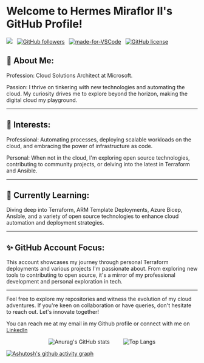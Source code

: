 
# Welcome to Hermes Miraflor II's GitHub Profile! 

<p align="center">

![](https://komarev.com/ghpvc/?username=herms14&style=plastic)
  &nbsp;
[![GitHub followers](https://img.shields.io/github/followers/herms14.svg?style=social&label=Follow&maxAge=2592000)](https://github.com/herms14?tab=followers)
  &nbsp;
[![made-for-VSCode](https://img.shields.io/badge/Made%20for-VSCode-1f425f.svg)](https://code.visualstudio.com/)
  &nbsp;
[![GitHub license](https://img.shields.io/github/license/Naereen/StrapDown.js.svg)](https://github.com/herms14/StrapDown.js/blob/master/LICENSE)
  &nbsp;

</p>

## 👤 About Me:

Profession: Cloud Solutions Architect at Microsoft.

Passion: I thrive on tinkering with new technologies and automating the cloud. My curiosity drives me to explore beyond the horizon, making the digital cloud my playground.

---
## 👀 Interests:

Professional: Automating processes, deploying scalable workloads on the cloud, and embracing the power of infrastructure as code.

Personal: When not in the cloud, I'm exploring open source technologies, contributing to community projects, or delving into the latest in Terraform and Ansible.

---
## 🌱 Currently Learning:

Diving deep into Terraform, ARM Template Deployments, Azure Bicep, Ansible, and a variety of open source technologies to enhance cloud automation and deployment strategies.

---
## ✨ GitHub Account Focus:
This account showcases my journey through personal Terraform deployments and various projects I'm passionate about. From exploring new tools to contributing to open source, it's a mirror of my professional development and personal exploration in tech.

---
Feel free to explore my repositories and witness the evolution of my cloud adventures. If you're keen on collaboration or have queries, don't hesitate to reach out. Let's innovate together!

You can reach me at my email in my Github profile or connect with me on [LinkedIn](https://www.linkedin.com/in/hrmsmrflr/)

<p align="center">
  <img src="https://github-readme-stats.vercel.app/api?username=herms14&show_icons=true&theme=transparent" alt="Anurag's GitHub stats" />
  &nbsp; &nbsp; &nbsp; &nbsp; 
  <img src="https://github-readme-stats.vercel.app/api/top-langs/?username=herms14&hide_progress=true&theme=transparent" alt="Top Langs" />

  [![Ashutosh's github activity graph](https://github-readme-activity-graph.vercel.app/graph?username=herms14&theme=tokyo-night)](https://github.com/herms14/github-readme-activity-graph)
</p>


